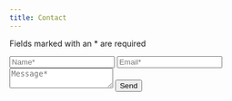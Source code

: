 ```yaml
---
title: Contact
---
```


<form action="https://formspree.io/rufus@rufuspollock.org"
      method="POST">
    <p>Fields marked with an * are required</p>
    <input type="text" name="name" placeholder="Name*" />
    <input type="email" name="_replyto" placeholder="Email*" />
    <textarea  name="message" placeholder="Message*"></textarea>
    <input type="submit" value="Send">
</form>

<script type="text/javascript" id="hs-script-loader" async defer src="//js.hs-scripts.com/3370344.js"></script>
